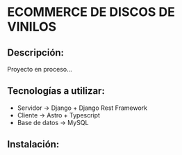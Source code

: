 # ECOMMERCE DE DISCOS DE VINILOS
## Descripción:
Proyecto en proceso...
## Tecnologías a utilizar:
- Servidor → Django + Django Rest Framework
- Cliente → Astro + Typescript
- Base de datos → MySQL

## Instalación: